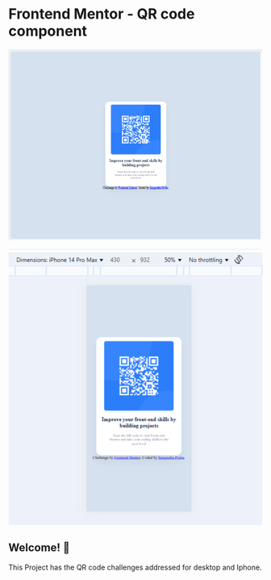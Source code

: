 # Frontend Mentor - QR code component

![Design preview for the QR code component coding challenge](./preview.png)

![Design preview for the QR code component in Iphone](./iphone_preview.png)

## Welcome! 👋

This Project has the QR code challenges addressed for desktop and Iphone.
